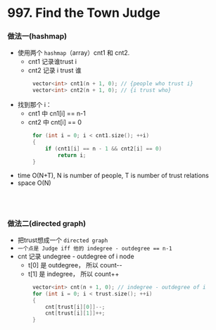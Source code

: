 # 997. Find the Town Judge

### 做法一(hashmap)

- 使用两个 ```hashmap```（array）cnt1 和 cnt2.
    - cnt1 记录谁trust i
    - cnt2 记录 i trust 谁

```cpp
        vector<int> cnt1(n + 1, 0); // {people who trust i}
        vector<int> cnt2(n + 1, 0); // {i trust who} 
```

- 找到那个 i：
    - cnt1 中 cn1[i] == n-1
    - cnt2 中 cnt[i] == 0

```cpp
        for (int i = 0; i < cnt1.size(); ++i)
        {
            if (cnt1[i] == n - 1 && cnt2[i] == 0)
                return i;
        }
```

- time
O(N+T), N is number of people, T is number of trust relations
- space
O(N)

<br/><br>

### 做法二(directed graph)

- 把trust想成一个 ```directed graph```
- ```一个点是 Judge iff 他的 indegree - outdegree == n-1```
- cnt 记录 undegree - outdegree of i node
    - t[0] 是 outdegree， 所以 count--
    - t[1] 是 indegree， 所以 count++
```cpp
        vector<int> cnt(n + 1, 0); // indegree - outdegree of i
        for (int i = 0; i < trust.size(); ++i)
        {
            cnt[trust[i][0]]--;
            cnt[trust[i][1]]++;
        }
```
